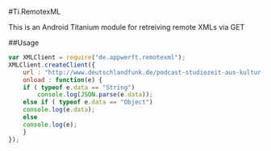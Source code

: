 #Ti.RemotexML


This is an Android Titanium module for retreiving remote XMLs via GET

##Usage

```javascript
var XMLClient = require("de.appwerft.remotexml");
XMLClient.createClient({
    url : "http://www.deutschlandfunk.de/podcast-studiozeit-aus-kultur-und-sozialwissenschaften.1149.de.podcast.xml",
    onload : function(e) {
    if ( typeof e.data == "String")
        console.log(JSON.parse(e.data));
    else if ( typeof e.data == "Object")
    console.log(e.data);
    else
    console.log(e);
    }
});